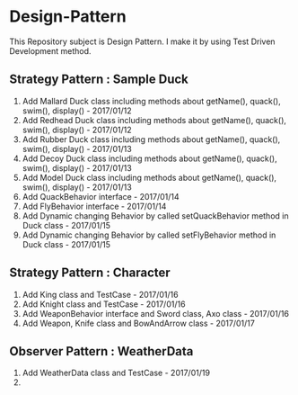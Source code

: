 # Design-Pattern
This Repository subject is Design Pattern. I make it by using Test Driven Development method.

## Strategy Pattern : Sample Duck
1. Add Mallard Duck class including methods about getName(), quack(), swim(), display() - 2017/01/12
2. Add Redhead Duck class including methods about getName(), quack(), swim(), display() - 2017/01/12
3. Add Rubber Duck class including methods about getName(), quack(), swim(), display() - 2017/01/13
4. Add Decoy Duck class including methods about getName(), quack(), swim(), display() - 2017/01/13
5. Add Model Duck class including methods about getName(), quack(), swim(), display() - 2017/01/13
6. Add QuackBehavior interface - 2017/01/14
7. Add FlyBehavior interface - 2017/01/14
8. Add Dynamic changing Behavior by called setQuackBehavior method in Duck class - 2017/01/15
9. Add Dynamic changing Behavior by called setFlyBehavior method in Duck class - 2017/01/15

## Strategy Pattern : Character
1. Add King class and TestCase - 2017/01/16
2. Add Knight class and TestCase - 2017/01/16
3. Add WeaponBehavior interface and Sword class, Axo class - 2017/01/16
4. Add Weapon, Knife class and BowAndArrow class - 2017/01/17

## Observer Pattern : WeatherData
1. Add WeatherData class and TestCase - 2017/01/19
2. 
